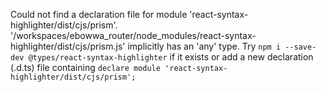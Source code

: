 
Could not find a declaration file for module 'react-syntax-highlighter/dist/cjs/prism'. '/workspaces/ebowwa_router/node_modules/react-syntax-highlighter/dist/cjs/prism.js' implicitly has an 'any' type.
  Try `npm i --save-dev @types/react-syntax-highlighter` if it exists or add a new declaration (.d.ts) file containing `declare module 'react-syntax-highlighter/dist/cjs/prism';`